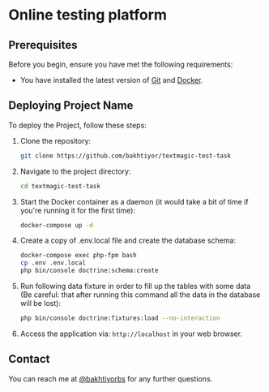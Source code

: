 # Online testing platform

## Prerequisites

Before you begin, ensure you have met the following requirements:

- You have installed the latest version of [Git](https://git-scm.com/) and [Docker](https://www.docker.com/).

## Deploying Project Name

To deploy the Project, follow these steps:

1. Clone the repository:
    ```bash
    git clone https://github.com/bakhtiyor/textmagic-test-task
    ```

2. Navigate to the project directory:
    ```bash
    cd textmagic-test-task
    ```

3. Start the Docker container as a daemon (it would take a bit of time if you're running it for the first time):
    ```bash
    docker-compose up -d
    ```

4. Create a copy of .env.local file and create the database schema:
    ```bash
    docker-compose exec php-fpm bash
    cp .env .env.local
    php bin/console doctrine:schema:create
    ```
   
5. Run following data fixture in order to fill up the tables with some data (Be careful: that after running this command all the data in the database will be lost):
    ```bash
    php bin/console doctrine:fixtures:load --no-interaction
    ```
      
6. Access the application via: `http://localhost` in your web browser.

## Contact

You can reach me at [@bakhtiyorbs](https://t.me/bakhtiyorbs) for any further questions.

